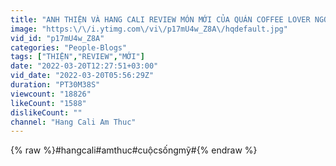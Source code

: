```yaml
---
title: "ANH THIỆN VÀ HANG CALI REVIEW MÓN MỚI CỦA QUÁN COFFEE LOVER NGON TRÊN CẢ TUYỆT VỜI."
image: "https:\/\/i.ytimg.com\/vi\/p17mU4w_Z8A\/hqdefault.jpg"
vid_id: "p17mU4w_Z8A"
categories: "People-Blogs"
tags: ["THIỆN","REVIEW","MỚI"]
date: "2022-03-20T12:27:51+03:00"
vid_date: "2022-03-20T05:56:29Z"
duration: "PT30M38S"
viewcount: "18826"
likeCount: "1588"
dislikeCount: ""
channel: "Hang Cali Am Thuc"
---
```

{% raw %}#hangcali#amthuc#cuộcsốngmỹ#{% endraw %}
